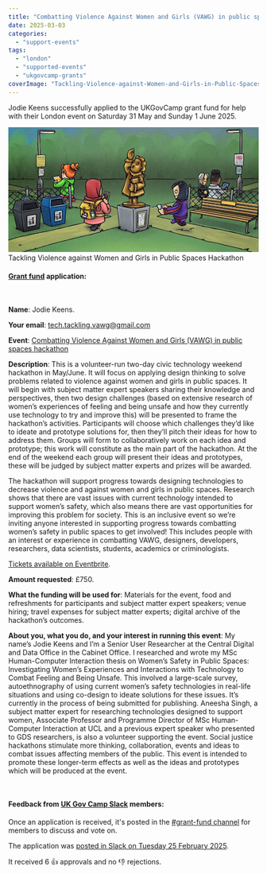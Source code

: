 ```yaml
---
title: "Combatting Violence Against Women and Girls (VAWG) in public spaces hackathon"
date: 2025-03-03
categories:
  - "support-events"
tags:
  - "london"
  - "supported-events"
  - "ukgovcamp-grants"
coverImage: "Tackling-Violence-against-Women-and-Girls-in-Public-Spaces-Hackathon.png"
---
```


Jodie Keens successfully applied to the UKGovCamp grant fund for help with their London event on Saturday 31 May and Sunday 1 June 2025.

[![Cartoon drawing of a women walking in a park.](images/Tackling-Violence-against-Women-and-Girls-in-Public-Spaces-Hackathon.png)](https://www.ukgovcamp.com/wp-content/uploads/2025/03/Tackling-Violence-against-Women-and-Girls-in-Public-Spaces-Hackathon.png) Tackling Violence against Women and Girls in Public Spaces Hackathon

#### [Grant fund](https://www.ukgovcamp.com/grants/) application:

 

**Name**: Jodie Keens.

**Your email**: [tech.tackling.vawg@gmail.com](mailto:tech.tackling.vawg@gmail.com)

**Event**: [Combatting Violence Against Women and Girls (VAWG) in public spaces hackathon](https://www.eventbrite.co.uk/e/tackling-violence-against-women-and-girls-in-public-spaces-hackathon-tickets-1224875137509)

**Description**: This is a volunteer-run two-day civic technology weekend hackathon in May/June. It will focus on applying design thinking to solve problems related to violence against women and girls in public spaces. It will begin with subject matter expert speakers sharing their knowledge and perspectives, then two design challenges (based on extensive research of women’s experiences of feeling and being unsafe and how they currently use technology to try and improve this) will be presented to frame the hackathon’s activities. Participants will choose which challenges they’d like to ideate and prototype solutions for, then they’ll pitch their ideas for how to address them. Groups will form to collaboratively work on each idea and prototype; this work will constitute as the main part of the hackathon. At the end of the weekend each group will present their ideas and prototypes, these will be judged by subject matter experts and prizes will be awarded.

The hackathon will support progress towards designing technologies to decrease violence and against women and girls in public spaces. Research shows that there are vast issues with current technology intended to support women’s safety, which also means there are vast opportunities for improving this problem for society. This is an inclusive event so we’re inviting anyone interested in supporting progress towards combatting women’s safety in public spaces to get involved! This includes people with an interest or experience in combatting VAWG, designers, developers, researchers, data scientists, students, academics or criminologists.

[Tickets available on Eventbrite](https://www.eventbrite.co.uk/e/tackling-violence-against-women-and-girls-in-public-spaces-hackathon-tickets-1224875137509).

**Amount requested**: £750.

**What the funding will be used for**: Materials for the event, food and refreshments for participants and subject matter expert speakers; venue hiring; travel expenses for subject matter experts; digital archive of the hackathon’s outcomes.

**About you, what you do, and your interest in running this event**: My name’s Jodie Keens and I’m a Senior User Researcher at the Central Digital and Data Office in the Cabinet Office. I researched and wrote my MSc Human-Computer Interaction thesis on Women’s Safety in Public Spaces: Investigating Women’s Experiences and Interactions with Technology to Combat Feeling and Being Unsafe. This involved a large-scale survey, autoethnography of using current women’s safety technologies in real-life situations and using co-design to ideate solutions for these issues. It’s currently in the process of being submitted for publishing. Aneesha Singh, a subject matter expert for researching technologies designed to support women, Associate Professor and Programme Director of MSc Human-Computer Interaction at UCL and a previous expert speaker who presented to GDS researchers, is also a volunteer supporting the event. Social justice hackathons stimulate more thinking, collaboration, events and ideas to combat issues affecting members of the public. This event is intended to promote these longer-term effects as well as the ideas and prototypes which will be produced at the event.

 

#### Feedback from [UK Gov Camp Slack](https://join.slack.com/t/ukgovcamp/shared_invite/zt-30z3ah4o2-QFW9vHJ69w94ywglIYPXZw) members:

Once an application is received, it's posted in the [#grant-fund channel](https://ukgovcamp.slack.com/archives/C087MH5D84X) for members to discuss and vote on.

The application was [posted in Slack on Tuesday 25 February 2025](https://ukgovcamp.slack.com/archives/C087MH5D84X/p1740495736660859).

It received 6 👍 approvals and no 👎 rejections.

